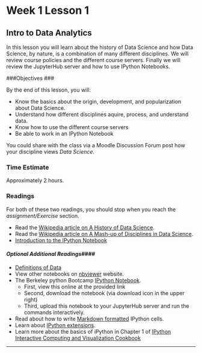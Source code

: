 # Week 1 Lesson 1 #
## Intro to Data Analytics ##

In this lesson you will learn about the history of Data Science and how Data Science, by nature, is a combination of many different disciplines. We will review course policies and the different course servers. Finally we will review the JupyterHub server and how to use IPython Notebooks.

###Objectives ###

By the end of this lesson, you will:

- Know the basics about the origin, development, and popularization about Data Science.
- Understand how different disciplines aquire, process, and understand data.
- Know how to use the different course servers
- Be able to work in an IPython Notebook

You could share with the class via a Moodle Discussion Forum post how
your discipline views _Data Science_.

### Time Estimate ###

Approximately 2 hours.

### Readings ####
For both of these two readings, you should stop when you reach the _assignment/Exercise_ section.
- Read the [Wikipedia article on A History of Data Science](https://en.wikibooks.org/wiki/Data_Science:_An_Introduction/A_History_of_Data_Science).
- Read the [Wikipedia article on A Mash-up of Disciplines in Data Science](https://en.wikibooks.org/wiki/Data_Science:_An_Introduction/A_Mash-up_of_Disciplines).
- [Introduction to the IPython Notebook](notebooks/intro2ipy.ipynb)

#### *Optional Additional Readings*####
- [Definitions of Data](https://en.wikibooks.org/wiki/Data_Science:_An_Introduction/Definitions_of_Data)
- View other notebooks on [nbviewer](http://nbviewer.ipython.org/) website.
- The Berkeley python Bootcamp [IPython Notebook](http://nbviewer.ipython.org/github/profjsb/python-bootcamp/blob/master/Lectures/04_IPythonNotebookIntroduction/IPython+-+beyond+plain+Python.ipynb).
	- First, view this online at the provided link
	- Second, download the notebook (via download icon in the upper right)
	- Third, upload this notebook to your JupyterHub server and run the commands interactively.
- Read about how to write [Markdown formatted](http://nbviewer.ipython.org/github/profjsb/python-bootcamp/blob/master/Lectures/04_IPythonNotebookIntroduction/Markdown%20Cells.ipynb) IPython cells.
- Learn about [IPython extensions](https://github.com/ipython-contrib/IPython-notebook-extensions).
- Learn more about the basics of iPython in Chapter 1 of [IPython Interactive Computing and Visualization Cookbook](http://proquest.safaribooksonline.com.proxy2.library.illinois.edu/book/programming/python/9781783284818)

------
